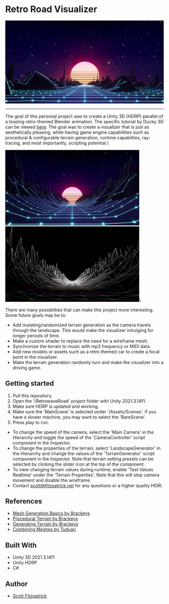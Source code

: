 # Retro Road Visualizer

![](https://github.com/sfitzpatrickchapman/RetroRoadVisualizer/blob/main/DemoMedia/RR_BigSharp.png)

----
The goal of this personal project was to create a Unity 3D (HDRP) parallel of a looping retro-themed Blender animation. The specific tutorial by Ducky 3D can be viewed [here](https://www.youtube.com/watch?v=hnLsktA4gmY). The goal was to create a visualizer that is just as aesthetically pleasing, while having game engine capabilities such as procedural & configurable terrain generation, runtime capabilties, ray-tracing, and most importantly, scripting potential.\

![](https://github.com/sfitzpatrickchapman/RetroRoadVisualizer/blob/main/DemoMedia/RR_720p.gif)
![](https://github.com/sfitzpatrickchapman/RetroRoadVisualizer/blob/main/DemoMedia/RR_Bare_720p.gif)\

There are many possiblities that can make this project more interesting. Some future goals may be to:  
* Add mutating/randomized terrain generation as the camera travels through the landscape. This would make the visualizer intruiging for longer periods of time.
* Make a custom shader to replace the need for a wireframe mesh.
* Synchronize the terrain to music with mp3 frequency or MIDI data.
* Add new models or assets such as a retro themed car to create a focal point in the visualizer.
* Make the terrain generation randomly turn and make the visualizer into a driving game.

## Getting started

1. Pull this repository.
2. Open the '/RetrowaveRoad' project folder with Unity 2021.3.14f1.
3. Make sure HDRP is updated and working.
3. Make sure the 'MainScene' is selected under '/Assets/Scenes'. If you have a slower machine, you may want to select the 'BareScene'.
4. Press play to run.

* To change the speed of the camera, select the 'Main Camera' in the Hierarchy and toggle the speed of the 'CameraController' script component in the Inspector.
* To change the properties of the terrain, select 'LandscapeGenerator' in the Hierarchy and change the values of the 'TerrainGenerator' script component in the Inspector. Note that terrain setting presets can be selected by clicking the slider icon at the top of the component.
* To view changing terrain values during runtime, enable 'Test Values Realtime' under the 'Terrain Properties'. Note that this will stop camera movement and disable the wireframe.
* Contact scott@fitzpatrick.net for any questions or a higher quality HDRI.

## References

* [Mesh Generation Basics by Brackeys](https://www.youtube.com/watch?v=eJEpeUH1EMg)
* [Procedural Terrain by Brackeys](https://www.youtube.com/watch?v=64NblGkAabk&t=699s)
* [Generating Terrain by Brackeys](https://www.youtube.com/watch?v=vFvwyu_ZKfU)
* [Combining Meshes by Tudvari](https://www.youtube.com/watch?v=5WbmDZohtJY)

## Built With
* Unity 3D 2021.3.14f1
* Unity HDRP
* C#

## Author
* [Scott Fitzpatrick](https://www.linkedin.com/in/scott-fitzpatrick-/)

